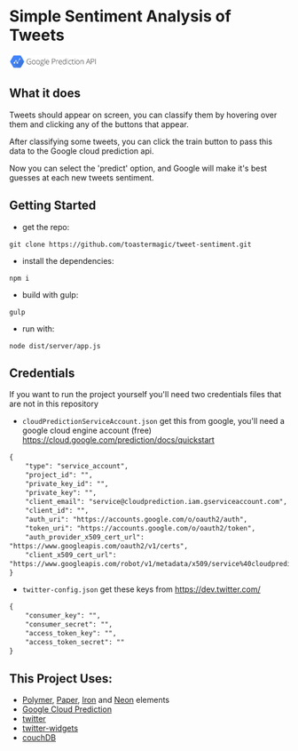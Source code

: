 # Simple Sentiment Analysis of Tweets

<img src="app/images/predictionapi.png" style="height:24px"/> 

## What it does

Tweets should appear on screen, you can classify them by hovering over them and
clicking any of the buttons that appear.

After classifying some tweets, you can click the train button to pass this data to
the Google cloud prediction api.

Now you can select the 'predict' option, and Google will make it's best guesses at each new
tweets sentiment.

## Getting Started

* get the repo:
```
git clone https://github.com/toastermagic/tweet-sentiment.git
```

* install the dependencies:
```
npm i
```

* build with gulp:
```
gulp
```

* run with:
```
node dist/server/app.js
```

## Credentials

If you want to run the project yourself you'll need two credentials files that are not in this repository

*   `cloudPredictionServiceAccount.json` 
get this from google, you'll need a google cloud engine account (free)
https://cloud.google.com/prediction/docs/quickstart
```
{
    "type": "service_account",
    "project_id": "",
    "private_key_id": "",
    "private_key": "",
    "client_email": "service@cloudprediction.iam.gserviceaccount.com",
    "client_id": "",
    "auth_uri": "https://accounts.google.com/o/oauth2/auth",
    "token_uri": "https://accounts.google.com/o/oauth2/token",
    "auth_provider_x509_cert_url": "https://www.googleapis.com/oauth2/v1/certs",
    "client_x509_cert_url": "https://www.googleapis.com/robot/v1/metadata/x509/service%40cloudprediction.iam.gserviceaccount.com"
}
```

*   `twitter-config.json` 
get these keys from https://dev.twitter.com/
```
{
    "consumer_key": "",
    "consumer_secret": "",
    "access_token_key": "",
    "access_token_secret": ""
}
```

## This Project Uses:

* [Polymer](https://www.polymer-project.org/), [Paper](https://elements.polymer-project.org/browse?package=paper-elements), [Iron](https://elements.polymer-project.org/browse?package=iron-elements) and [Neon](https://elements.polymer-project.org/browse?package=neon-elements) elements
* [Google Cloud Prediction](https://cloud.google.com/prediction/)
* [twitter](https://www.npmjs.com/package/twitter)
* [twitter-widgets](https://dev.twitter.com/web/embedded-tweets)
* [couchDB](http://couchdb.apache.org/)
